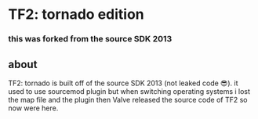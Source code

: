 # TF2: tornado edition
### this was forked from the source SDK 2013

## about

TF2: tornado is built off of the source SDK 2013 (not leaked code 😎).
it used to use sourcemod plugin but when switching operating systems i lost the map file and the plugin then Valve released the source code of TF2 so now were here.